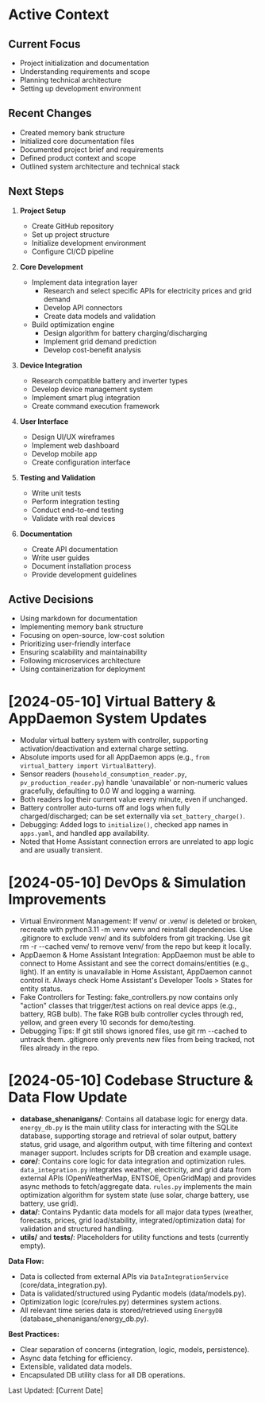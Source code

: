 # Active Context

## Current Focus
- Project initialization and documentation
- Understanding requirements and scope
- Planning technical architecture
- Setting up development environment

## Recent Changes
- Created memory bank structure
- Initialized core documentation files
- Documented project brief and requirements
- Defined product context and scope
- Outlined system architecture and technical stack

## Next Steps
1. **Project Setup**
   - Create GitHub repository
   - Set up project structure
   - Initialize development environment
   - Configure CI/CD pipeline

2. **Core Development**
   - Implement data integration layer
     - Research and select specific APIs for electricity prices and grid demand
     - Develop API connectors
     - Create data models and validation
   - Build optimization engine
     - Design algorithm for battery charging/discharging
     - Implement grid demand prediction
     - Develop cost-benefit analysis

3. **Device Integration**
   - Research compatible battery and inverter types
   - Develop device management system
   - Implement smart plug integration
   - Create command execution framework

4. **User Interface**
   - Design UI/UX wireframes
   - Implement web dashboard
   - Develop mobile app
   - Create configuration interface

5. **Testing and Validation**
   - Write unit tests
   - Perform integration testing
   - Conduct end-to-end testing
   - Validate with real devices

6. **Documentation**
   - Create API documentation
   - Write user guides
   - Document installation process
   - Provide development guidelines

## Active Decisions
- Using markdown for documentation
- Implementing memory bank structure
- Focusing on open-source, low-cost solution
- Prioritizing user-friendly interface
- Ensuring scalability and maintainability
- Following microservices architecture
- Using containerization for deployment

# [2024-05-10] Virtual Battery & AppDaemon System Updates

- Modular virtual battery system with controller, supporting activation/deactivation and external charge setting.
- Absolute imports used for all AppDaemon apps (e.g., `from virtual_battery import VirtualBattery`).
- Sensor readers (`household_consumption_reader.py`, `pv_production_reader.py`) handle 'unavailable' or non-numeric values gracefully, defaulting to 0.0 W and logging a warning.
- Both readers log their current value every minute, even if unchanged.
- Battery controller auto-turns off and logs when fully charged/discharged; can be set externally via `set_battery_charge()`.
- Debugging: Added logs to `initialize()`, checked app names in `apps.yaml`, and handled app availability.
- Noted that Home Assistant connection errors are unrelated to app logic and are usually transient.

# [2024-05-10] DevOps & Simulation Improvements

- Virtual Environment Management: If venv/ or .venv/ is deleted or broken, recreate with python3.11 -m venv venv and reinstall dependencies. Use .gitignore to exclude venv/ and its subfolders from git tracking. Use git rm -r --cached venv/ to remove venv/ from the repo but keep it locally.
- AppDaemon & Home Assistant Integration: AppDaemon must be able to connect to Home Assistant and see the correct domains/entities (e.g., light). If an entity is unavailable in Home Assistant, AppDaemon cannot control it. Always check Home Assistant's Developer Tools > States for entity status.
- Fake Controllers for Testing: fake_controllers.py now contains only "action" classes that trigger/test actions on real device apps (e.g., battery, RGB bulb). The fake RGB bulb controller cycles through red, yellow, and green every 10 seconds for demo/testing.
- Debugging Tips: If git still shows ignored files, use git rm --cached to untrack them. .gitignore only prevents new files from being tracked, not files already in the repo.

# [2024-05-10] Codebase Structure & Data Flow Update

- **database_shenanigans/**: Contains all database logic for energy data. `energy_db.py` is the main utility class for interacting with the SQLite database, supporting storage and retrieval of solar output, battery status, grid usage, and algorithm output, with time filtering and context manager support. Includes scripts for DB creation and example usage.
- **core/**: Contains core logic for data integration and optimization rules. `data_integration.py` integrates weather, electricity, and grid data from external APIs (OpenWeatherMap, ENTSOE, OpenGridMap) and provides async methods to fetch/aggregate data. `rules.py` implements the main optimization algorithm for system state (use solar, charge battery, use battery, use grid).
- **data/**: Contains Pydantic data models for all major data types (weather, forecasts, prices, grid load/stability, integrated/optimization data) for validation and structured handling.
- **utils/** and **tests/**: Placeholders for utility functions and tests (currently empty).

**Data Flow:**
- Data is collected from external APIs via `DataIntegrationService` (core/data_integration.py).
- Data is validated/structured using Pydantic models (data/models.py).
- Optimization logic (core/rules.py) determines system actions.
- All relevant time series data is stored/retrieved using `EnergyDB` (database_shenanigans/energy_db.py).

**Best Practices:**
- Clear separation of concerns (integration, logic, models, persistence).
- Async data fetching for efficiency.
- Extensible, validated data models.
- Encapsulated DB utility class for all DB operations.

Last Updated: [Current Date]
